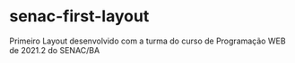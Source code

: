 # senac-first-layout

Primeiro Layout desenvolvido com a turma do curso de Programação WEB de 2021.2 do SENAC/BA

